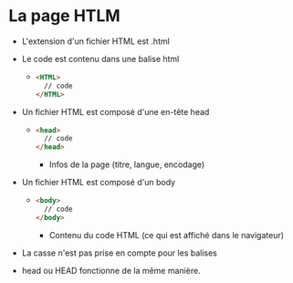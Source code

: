 # La page HTLM

- L'extension d'un fichier HTML est .html
- Le code est contenu dans une balise html

  - ```HTML
    <HTML>
      // code
    </HTML>
    ```

- Un fichier HTML est composé d'une en-tête head
  - ```HTML
    <head>
      // code
    </head>
    ```
    - Infos de la page (titre, langue, encodage)
- Un fichier HTML est composé d'un body
  - ```HTML
    <body>
      // code
    </body>
    ```
    - Contenu du code HTML (ce qui est affiché dans le
      navigateur)
- La casse n'est pas prise en compte pour les balises
- head ou HEAD fonctionne de la même manière.
